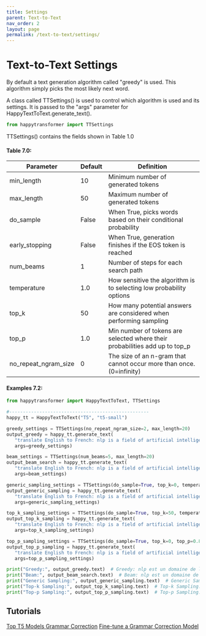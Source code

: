 ```yaml
---
title: Settings
parent: Text-to-Text
nav_order: 2
layout: page
permalink: /text-to-text/settings/
---
```


# Text-to-Text Settings

By default a text generation algorithm called "greedy" is used.
This algorithm simply picks the most likely next word. 


A class called TTSettings() is used to control which algorithm is used and its settings. 
It is passed to the "args" parameter for HappyTextToText.generate_text(). 

```python
from happytransformer import TTSettings
```

TTSettings() contains the  fields shown in Table 1.0 

#### Table 7.0:  

| Parameter            |Default| Definition                                                                 |
|----------------------|-------|----------------------------------------------------------------------------|
| min_length           | 10    | Minimum number of generated tokens                                         |
| max_length           | 50    | Maximum number of generated tokens                                         |
| do_sample            | False | When True, picks words based on their conditional probability              |
| early_stopping       | False | When True, generation finishes if the EOS token is reached                 |
| num_beams            | 1     | Number of steps for each search path                                       |
| temperature          | 1.0   | How sensitive the algorithm is to selecting low probability options        |
| top_k                | 50    | How many potential answers are considered when performing sampling         | 
| top_p                | 1.0   | Min number of tokens are selected where their probabilities add up to top_p|
| no_repeat_ngram_size | 0     | The size of an n-gram that cannot occur more than once. (0=infinity)       |


#### Examples 7.2:  
 
 ```python
from happytransformer import HappyTextToText, TTSettings

#---------------------------------------------------
happy_tt = HappyTextToText("T5", "t5-small")

greedy_settings = TTSettings(no_repeat_ngram_size=2, max_length=20)
output_greedy = happy_tt.generate_text(
    "translate English to French: nlp is a field of artificial intelligence ",
    args=greedy_settings)

beam_settings = TTSettings(num_beams=5, max_length=20)
output_beam_search = happy_tt.generate_text(
    "translate English to French: nlp is a field of artificial intelligence ",
    args=beam_settings)

generic_sampling_settings = TTSettings(do_sample=True, top_k=0, temperature=0.7, max_length=20)
output_generic_sampling = happy_tt.generate_text(
    "translate English to French: nlp is a field of artificial intelligence ",
    args=generic_sampling_settings)

top_k_sampling_settings = TTSettings(do_sample=True, top_k=50, temperature=0.7, max_length=20)
output_top_k_sampling = happy_tt.generate_text(
    "translate English to French: nlp is a field of artificial intelligence ",
    args=top_k_sampling_settings)

top_p_sampling_settings = TTSettings(do_sample=True, top_k=0, top_p=0.8, temperature=0.7, max_length=20)
output_top_p_sampling = happy_tt.generate_text(
    "translate English to French: nlp is a field of artificial intelligence ",
    args=top_p_sampling_settings)

print("Greedy:", output_greedy.text)  # Greedy: nlp est un domaine de l'intelligence artificielle
print("Beam:", output_beam_search.text)  # Beam: nlp est un domaine de l'intelligence artificielle
print("Generic Sampling:", output_generic_sampling.text)  # Generic Sampling: nlp est un champ d'intelligence artificielle
print("Top-k Sampling:", output_top_k_sampling.text)  # Top-k Sampling: nlp est un domaine de l’intelligence artificielle
print("Top-p Sampling:", output_top_p_sampling.text)  # Top-p Sampling: nlp est un domaine de l'intelligence artificielle

```
## Tutorials 

[Top T5 Models ](https://www.vennify.ai/top-t5-transformer-models/)
[Grammar Correction](https://www.vennify.ai/grammar-correction-python/)
[Fine-tune a Grammar Correction Model](https://www.vennify.ai/fine-tune-grammar-correction/)

